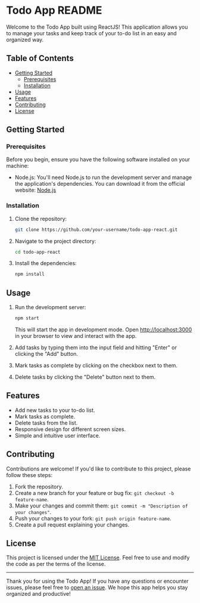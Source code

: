 # Todo App README

Welcome to the Todo App built using ReactJS! This application allows you to manage your tasks and keep track of your to-do list in an easy and organized way. 

## Table of Contents

- [Getting Started](#getting-started)
  - [Prerequisites](#prerequisites)
  - [Installation](#installation)
- [Usage](#usage)
- [Features](#features)
- [Contributing](#contributing)
- [License](#license)

## Getting Started

### Prerequisites

Before you begin, ensure you have the following software installed on your machine:

- Node.js: You'll need Node.js to run the development server and manage the application's dependencies. You can download it from the official website: [Node.js](https://nodejs.org/)

### Installation

1. Clone the repository:

   ```bash
   git clone https://github.com/your-username/todo-app-react.git
   ```

2. Navigate to the project directory:

   ```bash
   cd todo-app-react
   ```

3. Install the dependencies:

   ```bash
   npm install
   ```

## Usage

1. Run the development server:

   ```bash
   npm start
   ```

   This will start the app in development mode. Open [http://localhost:3000](http://localhost:3000) in your browser to view and interact with the app.

2. Add tasks by typing them into the input field and hitting "Enter" or clicking the "Add" button.

3. Mark tasks as complete by clicking on the checkbox next to them.

4. Delete tasks by clicking the "Delete" button next to them.

## Features

- Add new tasks to your to-do list.
- Mark tasks as complete.
- Delete tasks from the list.
- Responsive design for different screen sizes.
- Simple and intuitive user interface.

## Contributing

Contributions are welcome! If you'd like to contribute to this project, please follow these steps:

1. Fork the repository.
2. Create a new branch for your feature or bug fix: `git checkout -b feature-name`.
3. Make your changes and commit them: `git commit -m "Description of your changes"`.
4. Push your changes to your fork: `git push origin feature-name`.
5. Create a pull request explaining your changes.

## License

This project is licensed under the [MIT License](LICENSE). Feel free to use and modify the code as per the terms of the license.

---

Thank you for using the Todo App! If you have any questions or encounter issues, please feel free to [open an issue](https://github.com/your-username/todo-app-react/issues). We hope this app helps you stay organized and productive!
